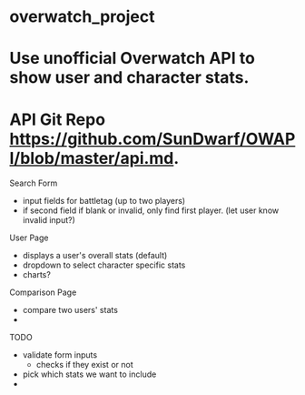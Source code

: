 # overwatch_project

# Use unofficial Overwatch API to show user and character stats.
# API Git Repo https://github.com/SunDwarf/OWAPI/blob/master/api.md.

Search Form
  - input fields for battletag (up to two players)
  - if second field if blank or invalid, only find first player. (let user know invalid input?)


User Page
  - displays a user's overall stats (default)
  - dropdown to select character specific stats
  - charts?

Comparison Page
  - compare two users' stats
  -


TODO
- validate form inputs
  - checks if they exist or not
- pick which stats we want to include
- 
